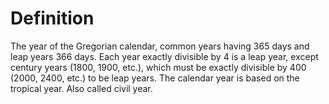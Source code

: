 # Definition

The year of the Gregorian calendar, common years having 365 days and
leap years 366 days. Each year exactly divisible by 4 is a leap year,
except century years (1800, 1900, etc.), which must be exactly divisible
by 400 (2000, 2400, etc.) to be leap years. The calendar year is based
on the tropical year. Also called civil year.

